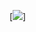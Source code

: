 [![](https://www.mermaidchart.com/play?utm_source=mermaid_live_editor&utm_medium=toggle#pako:eNrFV91yojAUfhXG-76Ad4xNXbaKFGj3ZmcyEU5pWkjYJLTraN99g7oKAi3WsMuVnt8vX05yctajiMcwGo9AXFOSCJL9ZJb-7gPkB9Z696f8ljShTFk0trzbo1QqQVliMZJBQwgZoWlDmnCepIALGh9VMVGgaAZWJED_jDFRLcoij2vK9yNS7PmLG2eGeiDeSwsJAmvVze0AMPCDJs9ZuGfCyQV_pJqbE1h74kgcC5CyIc-fOAPMimwJ4qhU8FtZS8JeMIkiXjCFKXvkhtbqhGj-H6ku059PMVWQdVBbL98tdTHISNBcUc4a5hFnMa1rygSxLveV3kQaNc8CedVKsqQpVSssFVGFNElGaE-_eliNJJ867vSynaiqFEmM1stk4ZbVYocX14sxGNiz_dCZOJ7thv0h6cJ7BSFJWXsdBBo_bHMUBPYUDQ5ye-q0rwKmDEH3kRvaMxz6thvYk_N2PwUWN0HulUsuBH_rVG8rp-SghYESqD6IRCiJqxfIVq5zNqUXLP_uHgUhusY7IvovXug9IClWgjBJItWxjG1uAb8KkJ3QvoLb9nQbfRgWNsl1s301iXqymHszNDDbEc_yFIyy7aPw3neHLhJVCGYW9Xc0Gby0nyEyyrVnO4Mizgk1iDb45njesBTLJ5rnZuviwUE_TGL9oGVtA-g-x5JGG8syc23szseTxTX6R4t6lpwtdSWtUk5MjGjVcXKzubri65OJbWw9Edk2yrVYH1_9e6-W6LvhZGzxNyar40pF3RGmrtrbtz0iTiB_Yls-Jfpb794WB0xtRqX_ZtPS3yu4uvx03kZ_7efWbHD9_BoNpq_byQ3fz612xfZzOb3n-uLb3TTdtfBX_yb0g_DzgIdj3hWxYpAAA33zQK106yV-mMoq4Y6z4keWLRHrE1QlYl3RYl0fdLqW9pFHrt_KNKI5OZDYmvQwp3TlqBjsdmT0_gde7cLq)]
